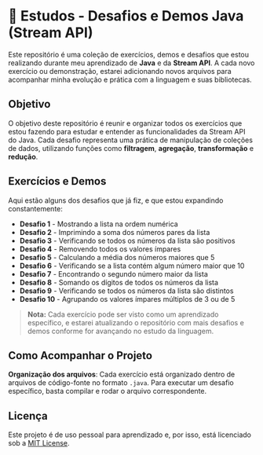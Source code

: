 # 🚀 Estudos - Desafios e Demos Java (Stream API)

Este repositório é uma coleção de exercícios, demos e desafios que estou realizando durante meu aprendizado de **Java** e da **Stream API**. A cada novo exercício ou demonstração, estarei adicionando novos arquivos para acompanhar minha evolução e prática com a linguagem e suas bibliotecas.

## Objetivo

O objetivo deste repositório é reunir e organizar todos os exercícios que estou fazendo para estudar e entender as funcionalidades da Stream API do Java. Cada desafio representa uma prática de manipulação de coleções de dados, utilizando funções como **filtragem**, **agregação**, **transformação** e **redução**.

## Exercícios e Demos

Aqui estão alguns dos desafios que já fiz, e que estou expandindo constantemente:

* **Desafio 1** - Mostrando a lista na ordem numérica
* **Desafio 2** - Imprimindo a soma dos números pares da lista
* **Desafio 3** - Verificando se todos os números da lista são positivos
* **Desafio 4** - Removendo todos os valores ímpares
* **Desafio 5** - Calculando a média dos números maiores que 5
* **Desafio 6** - Verificando se a lista contém algum número maior que 10
* **Desafio 7** - Encontrando o segundo número maior da lista
* **Desafio 8** - Somando os dígitos de todos os números da lista
* **Desafio 9** - Verificando se todos os números da lista são distintos
* **Desafio 10** - Agrupando os valores ímpares múltiplos de 3 ou de 5

> **Nota:** Cada exercício pode ser visto como um aprendizado específico, e estarei atualizando o repositório com mais desafios e demos conforme for avançando no estudo da linguagem.

## Como Acompanhar o Projeto

**Organização dos arquivos**: Cada exercício está organizado dentro de arquivos de código-fonte no formato `.java`. Para executar um desafio específico, basta compilar e rodar o arquivo correspondente.

## Licença

Este projeto é de uso pessoal para aprendizado e, por isso, está licenciado sob a [MIT License](https://opensource.org/licenses/MIT).

